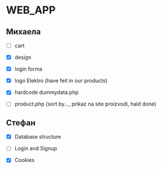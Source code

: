 # WEB_APP

## Михаела

- [ ] cart

- [x] design

- [x] login forma

- [x] logo Elektro (have feit in our products)

- [x] hardcode dummydata.php

- [ ] product.php (sort by..., prikaz na site proizvodi, hald done)

## Стефан

- [x] Database structure

- [ ] Login and Signup

- [x] Cookies
